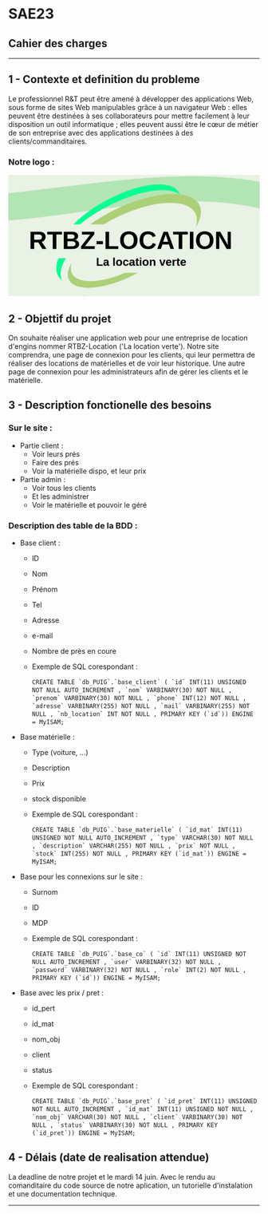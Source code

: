 # SAE23

## Cahier des charges

-------

## 1 - Contexte et definition du probleme

Le professionnel R&T peut être amené à développer des applications Web, sous forme de sites Web manipulables grâce à un navigateur Web : elles peuvent être destinées à ses collaborateurs pour mettre facilement à leur disposition un outil informatique ; elles peuvent aussi être le cœur de métier de son entreprise avec des applications destinées à des clients/commanditaires.

### Notre logo :

![logo](./img/logo.png)

## 2 - Objettif du projet

On souhaite réaliser une application web pour une entreprise de location d'engins nommer RTBZ-Location ('La location verte'). Notre site comprendra, une page de connexion pour les clients, qui leur permettra de réaliser des locations de matérielles et de voir leur historique. Une autre page de connexion pour les administrateurs afin de gérer les clients et le matérielle.

## 3 - Description fonctionelle des besoins

### Sur le site :

* Partie client :
  * Voir leurs prés
  * Faire des prés
  * Voir la matérielle dispo, et leur prix
* Partie admin :
  * Voir tous les clients
  * Et les administrer
  * Voir le matérielle et pouvoir le géré

### Description des table de la BDD :

* Base client :
  * ID
  * Nom
  * Prénom
  * Tel
  * Adresse
  * e-mail
  * Nombre de près en coure
  * Exemple de SQL corespondant :
  
        CREATE TABLE `db_PUIG`.`base_client` ( `id` INT(11) UNSIGNED NOT NULL AUTO_INCREMENT , `nom` VARBINARY(30) NOT NULL , `prenom` VARBINARY(30) NOT NULL , `phone` INT(12) NOT NULL , `adresse` VARBINARY(255) NOT NULL , `mail` VARBINARY(255) NOT NULL , `nb_location` INT NOT NULL , PRIMARY KEY (`id`)) ENGINE = MyISAM;

* Base matérielle :
  * Type (voiture, ...)
  * Description
  * Prix
  * stock disponible
  * Exemple de SQL corespondant :
  
        CREATE TABLE `db_PUIG`.`base_materielle` ( `id_mat` INT(11) UNSIGNED NOT NULL AUTO_INCREMENT , `type` VARCHAR(30) NOT NULL , `description` VARCHAR(255) NOT NULL , `prix` NOT NULL , `stock` INT(255) NOT NULL , PRIMARY KEY (`id_mat`)) ENGINE = MyISAM;

* Base pour les connexions sur le site :
  * Surnom
  * ID
  * MDP
  * Exemple de SQL corespondant :

        CREATE TABLE `db_PUIG`.`base_co` ( `id` INT(11) UNSIGNED NOT NULL AUTO_INCREMENT , `user` VARBINARY(32) NOT NULL , `password` VARBINARY(32) NOT NULL , `role` INT(2) NOT NULL , PRIMARY KEY (`id`)) ENGINE = MyISAM;

* Base avec les prix / pret :
  * id_pert
  * id_mat
  * nom_obj
  * client
  * status
  * Exemple de SQL corespondant :

        CREATE TABLE `db_PUIG`.`base_pret` ( `id_pret` INT(11) UNSIGNED NOT NULL AUTO_INCREMENT , `id_mat` INT(11) UNSIGNED NOT NULL , `nom_obj` VARCHAR(30) NOT NULL , `client` VARBINARY(30) NOT NULL , `status` VARBINARY(30) NOT NULL , PRIMARY KEY (`id_pret`)) ENGINE = MyISAM;

## 4 - Délais (date de realisation attendue)

La deadline de notre projet et le mardi 14 juin. Avec le rendu au comanditaire du code source de notre aplication, un tutorielle d'instalation et une documentation technique.

-------
